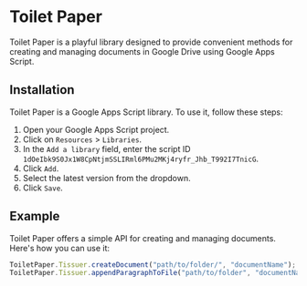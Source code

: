 # Toilet Paper

Toilet Paper is a playful library designed to provide convenient methods for creating and managing documents in Google Drive using Google Apps Script.

## Installation

Toilet Paper is a Google Apps Script library. To use it, follow these steps:

1. Open your Google Apps Script project.
2. Click on `Resources` > `Libraries`.
3. In the `Add a library` field, enter the script ID `1dOeIbk9S0Jx1W8CpNtjmSSLIRml6PMu2MKj4ryfr_Jhb_T992I7TnicG`.
4. Click `Add`.
5. Select the latest version from the dropdown.
6. Click `Save`.

## Example

Toilet Paper offers a simple API for creating and managing documents. Here's how you can use it:

```javascript
ToiletPaper.Tissuer.createDocument("path/to/folder/", "documentName");
ToiletPaper.Tissuer.appendParagraphToFile("path/to/folder", "documentName", "Content to append", DocumentApp.ParagraphHeading.HEADING1);
```